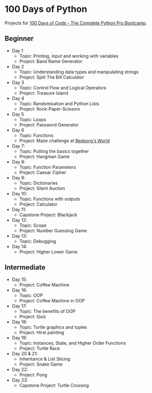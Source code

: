 # 100 Days of Python

Projects for [100 Days of Code - The Complete Python Pro Bootcamp](https://www.udemy.com/course/100-days-of-code/).

## Beginner 
- Day 1
  - Topic: Printing, input and working with variables
  - Project: Band Name Generator
- Day 2
  - Topic: Understanding data types and manipulating strings
  - Project: Split The Bill Calculator
- Day 3
  - Topic: Control Flow and Logical Operators
  - Project: Treasure Island
- Day 4
  - Topic: Randomisation and Python Lists
  - Project: Rock-Paper-Scissors
- Day 5
  - Topic: Loops
  - Project: Password Generator
- Day 6
  - Topic: Functions
  - Project: Maze challenge at [Reeborg's World](https://reeborg.ca/reeborg.html?lang=en&mode=python&menu=worlds%2Fmenus%2Freeborg_intro_en.json&name=Maze&url=worlds%2Ftutorial_en%2Fmaze1.json)
- Day 7:
  - Topic: Putting the basics together
  - Project: Hangman Game
- Day 8:
  - Topic: Function Parameters
  - Project: Caesar Cipher
- Day 9:
  - Topic: Dictionaries
  - Project: Silent Auction
- Day 10:
  - Topic: Functions with outputs
  - Project: Calculator
- Day 11:
  - Capstone Project: Blackjack
- Day 12:
  - Topic: Scope
  - Project: Number Guessing Game
- Day 13:
  - Topic: Debugging
- Day 14:
  - Project: Higher Lower Game
## Intermediate 
- Day 15:
  - Project: Coffee Machine
- Day 16:
  - Topic: OOP
  - Project: Coffee Machine in OOP
- Day 17:
  - Topic: The benefits of OOP
  - Project: Quiz
- Day 18: 
  - Topic: Turtle graphics and tuples
  - Project: Hirst painting
- Day 19:
  - Topic: Instances, State, and Higher Order Functions
  - Project: Turtle Race
- Day 20 & 21:
  - Inheritance & List Slicing
  - Project: Snake Game
- Day 22:
  - Project: Pong
- Day 23:
  - Capstone Project: Turtle Crossing